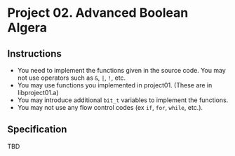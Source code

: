 # Project 02. Advanced Boolean Algera

## Instructions
- You need to implement the functions given in the source code. You may not use operators such as `&`, `|`, `!`, etc.
- You may use functions you implemented in project01. (These are in libproject01.a)
- You may introduce additional `bit_t` variables to implement the functions.
- You may not use any flow control codes (ex `if`, `for`, `while`, etc.).

## Specification

TBD